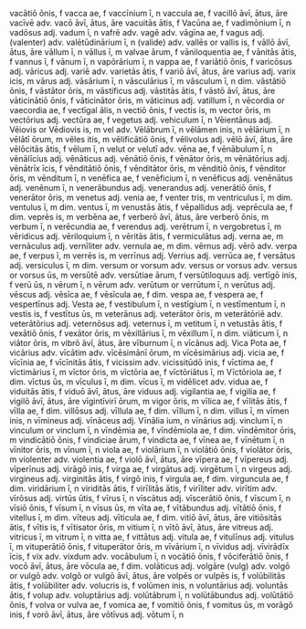vacātiō ōnis, f
vacca ae, f
vaccīnium ī, n
vaccula ae, f
vacillō āvī, ātus, āre
vacīvē adv.
vacō āvī, ātus, āre
vacuitās ātis, f
Vacūna ae, f
vadimōnium ī, n
vadōsus adj.
vadum ī, n
vafrē adv.
vagē adv.
vāgīna ae, f
vagus adj.
(valenter) adv.
valētūdinārium ī, n
(valide) adv.
vallēs or vallis is, f
vāllō āvī, ātus, āre
vāllum ī, n
vāllus ī, m
valvae ārum, f
vāniloquentia ae, f
vānitās ātis, f
vannus ī, f
vānum ī, n
vapōrārium ī, n
vappa ae, f
variātiō ōnis, f
varicōsus adj.
vāricus adj.
variē adv.
varietās ātis, f
variō āvī, ātus, āre
varius adj.
varix icis, m
vārus adj.
vāsārium ī, n
vāsculārius ī, m
vāsculum ī, n dim.
vāstātiō ōnis, f
vāstātor ōris, m
vāstificus adj.
vāstitās ātis, f
vāstō āvī, ātus, āre
vāticinātiō ōnis, f
vāticinātor ōris, m
vāticinus adj.
vatillum ī, n
vēcordia or vaecordia ae, f
vectīgal ālis, n
vectiō ōnis, f
vectis is, m
vector ōris, m
vectōrius adj.
vectūra ae, f
vegetus adj.
vehiculum ī, n
Vēientānus adj.
Vēiovis or Vēdiovis is, m
vel adv.
Vēlābrum ī, n
vēlāmen inis, n
vēlārium ī, n
vēlātī ōrum, m
vēles itis, m
vēlificātiō ōnis, f
vēlivolus adj.
vēlō āvī, ātus, āre
vēlōcitās ātis, f
vēlum ī, n
velut or velutī adv.
vēna ae, f
vēnābulum ī, n
vēnālīcius adj.
vēnāticus adj.
vēnātiō ōnis, f
vēnātor ōris, m
vēnātōrius adj.
vēnātrīx īcis, f
vēnditātiō ōnis, f
vēnditātor ōris, m
vēnditiō ōnis, f
vēnditor ōris, m
vēnditum ī, n
venēfica ae, f
venēficium ī, n
venēficus adj.
venēnātus adj.
venēnum ī, n
venerābundus adj.
venerandus adj.
venerātiō ōnis, f
venerātor ōris, m
venetus adj.
venia ae, f
venter tris, m
ventriculus ī, m dim.
ventulus ī, m dim.
ventus ī, m
venustās ātis, f
vēpallidus adj.
veprēcula ae, f dim.
veprēs is, m
verbēna ae, f
verberō āvī, ātus, āre
verberō ōnis, m
verbum ī, n
verēcundia ae, f
verendus adj.
verētrum ī, n
vergobretus ī, m
vēridicus adj.
vēriloquium ī, n
vēritās ātis, f
vermiculātus adj.
verna ae, m
vernāculus adj.
vernīliter adv.
vernula ae, m dim.
vērnus adj.
vērō adv.
verpa ae, f
verpus ī, m
verrēs is, m
verrīnus adj.
Verrius adj.
verrūca ae, f
versātus adj.
versiculus ī, m dim.
versum or vorsum adv.
versus or vorsus adv.
versus or vorsus ūs, m
versūtē adv.
versūtiae ārum, f
versūtiloquus adj.
vertīgō inis, f
verū ūs, n
vērum ī, n
vērum adv.
verūtum or verrūtum ī, n
verūtus adj.
vēscus adj.
vēsīca ae, f
vēsīcula ae, f dim.
vespa ae, f
vespera ae, f
vespertīnus adj.
Vesta ae, f
vestibulum ī, n
vestīgium ī, n
vestīmentum ī, n
vestis is, f
vestītus ūs, m
veterānus adj.
veterātor ōris, m
veterātōriē adv.
veterātōrius adj.
veternōsus adj.
veternus ī, m
vetitum ī, n
vetustās ātis, f
vexātiō ōnis, f
vexātor ōris, m
vēxillārius ī, m
vēxillum ī, n dim.
viāticum ī, n
viātor ōris, m
vibrō āvī, ātus, āre
vīburnum ī, n
vīcānus adj.
Vica Pota ae, f
vicārius adv.
vīcātim adv.
vīcēsimānī ōrum, m
vīcēsimārius adj.
vicia ae, f
vīcīnia ae, f
vīcīnitās ātis, f
vicissim adv.
vicissitūdō inis, f
vīctima ae, f
vīctimārius ī, m
vīctor ōris, m
vīctōria ae, f
vīctōriātus ī, m
Vīctōriola ae, f dim.
vīctus ūs, m
vīculus ī, m dim.
vīcus ī, m
vidēlicet adv.
vidua ae, f
viduitās ātis, f
viduō āvī, ātus, āre
viduus adj.
vigilantia ae, f
vigilia ae, f
vigilō āvī, ātus, āre
vīgintīvirī ōrum, m
vigor ōris, m
vīlica ae, f
vīlitās ātis, f
vīlla ae, f dim.
villōsus adj.
vīllula ae, f dim.
vīllum ī, n dim.
villus ī, m
vīmen inis, n
vīmineus adj.
vīnāceus adj.
Vīnālia ium, n
vīnārius adj.
vinclum ī, n
vinculum or vinclum ī, n
vīndēmia ae, f
vīndēmiola ae, f dim.
vīndēmitor ōris, m
vindicātiō ōnis, f
vindiciae ārum, f
vindicta ae, f
vīnea ae, f
vīnētum ī, n
vīnitor ōris, m
vīnum ī, n
viola ae, f
violārium ī, n
violātiō ōnis, f
violātor ōris, m
violenter adv.
violentia ae, f
violō āvī, ātus, āre
vīpera ae, f
vīpereus adj.
vīperīnus adj.
virāgō inis, f
virga ae, f
virgātus adj.
virgētum ī, n
virgeus adj.
virgineus adj.
virginitās ātis, f
virgō inis, f
virgula ae, f dim.
virguncula ae, f dim.
viridārium ī, n
viriditās ātis, f
virīlitās ātis, f
virīliter adv.
virītim adv.
vīrōsus adj.
virtūs ūtis, f
vīrus ī, n
vīscātus adj.
vīscerātiō ōnis, f
vīscum ī, n
vīsiō ōnis, f
vīsum ī, n
vīsus ūs, m
vīta ae, f
vītābundus adj.
vītātiō ōnis, f
vitellus ī, m dim.
vīteus adj.
vīticula ae, f dim.
vitiō āvī, ātus, āre
vitiōsitās ātis, f
vītis is, f
vītisator ōris, m
vitium ī, n
vītō āvī, ātus, āre
vitreus adj.
vitricus ī, m
vitrum ī, n
vitta ae, f
vittātus adj.
vitula ae, f
vitulīnus adj.
vitulus ī, m
vituperātiō ōnis, f
vituperātor ōris, m
vīvārium ī, n
vīvidus adj.
vīvirādīx īcis, f
vix adv.
vixdum adv.
vocābulum ī, n
vocātiō ōnis, f
vōciferātiō ōnis, f
vocō āvī, ātus, āre
vōcula ae, f dim.
volāticus adj.
volgāre (vulg) adv.
volgō or vulgō adv.
volgō or vulgō āvī, ātus, āre
volpēs or vulpēs is, f
volūbilitās ātis, f
volūbiliter adv.
volucris is, f
volūmen inis, n
voluntārius adj.
voluntās ātis, f
volup adv.
voluptārius adj.
volūtābrum ī, n
volūtābundus adj.
volūtātiō ōnis, f
volva or vulva ae, f
vomica ae, f
vomitiō ōnis, f
vomitus ūs, m
vorāgō inis, f
vorō āvī, ātus, āre
vōtīvus adj.
vōtum ī, n
